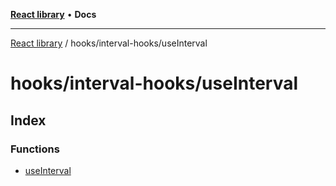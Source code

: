 [**React library**](../../../index.md) • **Docs**

***

[React library](../../../modules.md) / hooks/interval-hooks/useInterval

# hooks/interval-hooks/useInterval

## Index

### Functions

- [useInterval](functions/useInterval.md)
